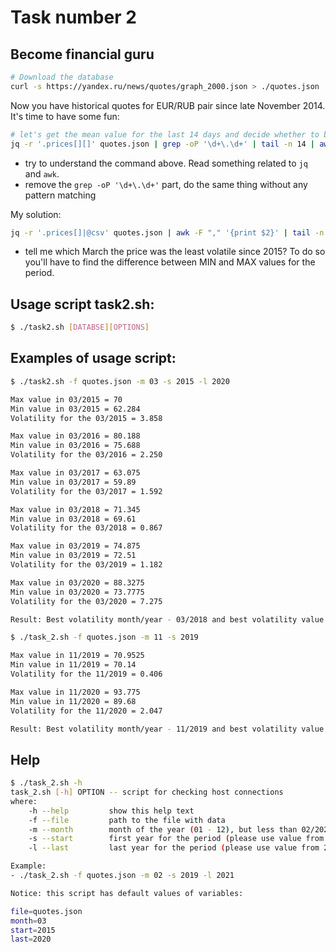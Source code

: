 # Task number 2

## Become financial guru
```sh
# Download the database
curl -s https://yandex.ru/news/quotes/graph_2000.json > ./quotes.json
```
Now you have historical quotes for EUR/RUB pair since late November 2014. It's time to have some fun:
```sh
# let's get the mean value for the last 14 days and decide whether to buy Euros:
jq -r '.prices[][]' quotes.json | grep -oP '\d+\.\d+' | tail -n 14 | awk -v mean=0 '{mean+=$1} END {print mean/14}'
```
* try to understand the command above. Read something related to `jq` and `awk`.
* remove the `grep -oP '\d+\.\d+'` part, do the same thing without any pattern matching

My solution:
```sh
jq -r '.prices[]|@csv' quotes.json | awk -F "," '{print $2}' | tail -n 14 | awk -v mean=0 '{mean+=$1} END {print mean/14}'
```
* tell me which March the price was the least volatile since 2015? To do so you'll have to find the difference between MIN and MAX values for the period.

## Usage script task2.sh:

```sh
$ ./task2.sh [DATABSE][OPTIONS]
```

## Examples of usage script:

```sh
$ ./task2.sh -f quotes.json -m 03 -s 2015 -l 2020

Max value in 03/2015 = 70
Min value in 03/2015 = 62.284
Volatility for the 03/2015 = 3.858

Max value in 03/2016 = 80.188
Min value in 03/2016 = 75.688
Volatility for the 03/2016 = 2.250

Max value in 03/2017 = 63.075
Min value in 03/2017 = 59.89
Volatility for the 03/2017 = 1.592

Max value in 03/2018 = 71.345
Min value in 03/2018 = 69.61
Volatility for the 03/2018 = 0.867

Max value in 03/2019 = 74.875
Min value in 03/2019 = 72.51
Volatility for the 03/2019 = 1.182

Max value in 03/2020 = 88.3275
Min value in 03/2020 = 73.7775
Volatility for the 03/2020 = 7.275

Result: Best volatility month/year - 03/2018 and best volatility value - 0.867
```

```sh
$ ./task_2.sh -f quotes.json -m 11 -s 2019

Max value in 11/2019 = 70.9525
Min value in 11/2019 = 70.14
Volatility for the 11/2019 = 0.406

Max value in 11/2020 = 93.775
Min value in 11/2020 = 89.68
Volatility for the 11/2020 = 2.047

Result: Best volatility month/year - 11/2019 and best volatility value - 0.406

```

## Help
```sh
$ ./task_2.sh -h
task_2.sh [-h] OPTION -- script for checking host connections
where:
    -h --help         show this help text
    -f --file         path to the file with data
    -m --month        month of the year (01 - 12), but less than 02/2021
    -s --start        first year for the period (please use value from 2015 to 2021, but less than a last parameter)
    -l --last         last year for the period (please use value from 2015 to 2021, but more than a start parameter)

Example:
- ./task_2.sh -f quotes.json -m 02 -s 2019 -l 2021

Notice: this script has default values of variables:

file=quotes.json
month=03
start=2015
last=2020
```
